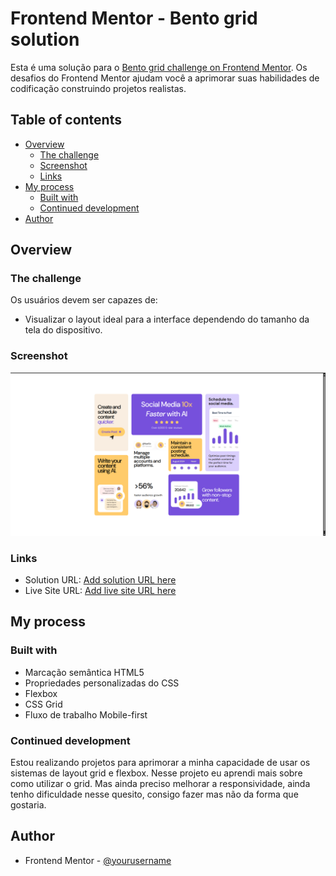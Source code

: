 # Frontend Mentor - Bento grid solution

Esta é uma solução para o [Bento grid challenge on Frontend Mentor](https://www.frontendmentor.io/challenges/bento-grid-RMydElrlOj). Os desafios do Frontend Mentor ajudam você a aprimorar suas habilidades de codificação construindo projetos realistas. 

## Table of contents

- [Overview](#overview)
  - [The challenge](#the-challenge)
  - [Screenshot](#screenshot)
  - [Links](#links)
- [My process](#my-process)
  - [Built with](#built-with)
  - [Continued development](#continued-development)
- [Author](#author)

## Overview

### The challenge

Os usuários devem ser capazes de:

- Visualizar o layout ideal para a interface dependendo do tamanho da tela do dispositivo.

### Screenshot

![](./assets/images/Screenshot.png)

### Links

- Solution URL: [Add solution URL here](https://your-solution-url.com)
- Live Site URL: [Add live site URL here](https://your-live-site-url.com)

## My process

### Built with

- Marcação semântica HTML5
- Propriedades personalizadas do CSS
- Flexbox
- CSS Grid
- Fluxo de trabalho Mobile-first


### Continued development

Estou realizando projetos para aprimorar a minha capacidade de usar os sistemas de layout grid e flexbox. Nesse projeto eu aprendi mais sobre como utilizar o grid. Mas ainda preciso melhorar a responsividade, ainda tenho dificuldade nesse quesito, consigo fazer mas não da forma que gostaria.

## Author

- Frontend Mentor - [@yourusername](https://www.frontendmentor.io/profile/ToAlvs)
